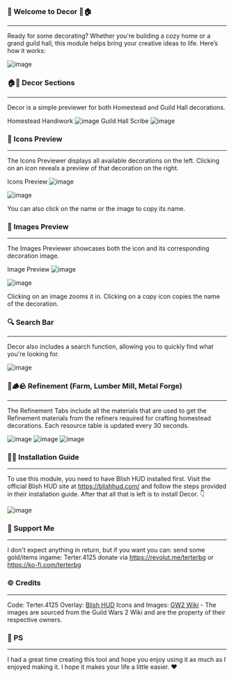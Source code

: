 ###  👋 Welcome to Decor 🐻🏠
---
Ready for some decorating? Whether you're building a cozy home or a grand guild hall, this module helps bring your creative ideas to life. Here’s how it works:

![image](https://github.com/user-attachments/assets/d2181a55-9dd5-4062-ae17-214a1a20a4e5)

### 🏠🏰 Decor Sections
---
Decor is a simple previewer for both Homestead and Guild Hall decorations. 

Homestead Handiwork
![image](https://github.com/user-attachments/assets/4648825d-dd76-4282-8784-c7094279818c)
Guild Hall Scribe
![image](https://github.com/user-attachments/assets/683b1ab2-5a03-42d7-9cce-faf09991d3d6)

### 🔳 Icons Preview
---
The Icons Previewer displays all available decorations on the left. Clicking on an icon reveals a preview of that decoration on the right.

Icons Preview
![image](https://github.com/user-attachments/assets/963f8896-f986-4e44-96dc-6236fe68a180)

![image](https://github.com/user-attachments/assets/6425f030-a12f-4b21-aaa0-8465708690dd)

You can also click on the name or the image to copy its name.
### 🎴 Images Preview
---
The Images Previewer showcases both the icon and its corresponding decoration image.

Image Preview
![image](https://github.com/user-attachments/assets/0d295bc7-d6b1-43b9-a333-d6d7e80c45b4)

![image](https://github.com/user-attachments/assets/1f046f11-4b02-4f7c-8064-32816c355088)

Clicking on an image zooms it in. Clicking on a copy icon copies the name of the decoration.

### 🔍 Search Bar
---
Decor also includes a search function, allowing you to quickly find what you're looking for.

![image](https://github.com/user-attachments/assets/77fbdbe0-1705-4ebf-a4e7-e253d553797b)

### 🌱🪵🪨 Refinement (Farm, Lumber Mill, Metal Forge)
---
The Refinement Tabs include all the materials that are used to get the Refinement materials from the refiners required for crafting homestead decorations. Each resource table is updated every 30 seconds.

![image](https://github.com/user-attachments/assets/fdb4ed0d-afab-414b-9635-fb31c67156bb)
![image](https://github.com/user-attachments/assets/797f7f8c-081f-4634-8af7-3a8c001ff67d)
![image](https://github.com/user-attachments/assets/80387ff8-3363-4a23-bf71-2f6452bd0685)

### 👨‍💻 Installation Guide
---
To use this module, you need to have Blish HUD installed first. Visit the official Blish HUD site at https://blishhud.com/ and follow the steps provided in their installation guide. After that all that is left is to install Decor. 👇

![image](https://i.imgur.com/9oYfYsp.png)

### 💸 Support Me
---
I don't expect anything in return, but if you want you can:
send some gold/items ingame: Terter.4125
donate via https://revolut.me/terterbg or https://ko-fi.com/terterbg

### ©️ Credits
---
Code: Terter.4125
Overlay: [Blish HUD](https://blishhud.com/)
Icons and Images: [GW2 Wiki](https://wiki.guildwars2.com/wiki/Main_Page) - The images are sourced from the Guild Wars 2 Wiki and are the property of their respective owners.

### 💌 PS
---
I had a great time creating this tool and hope you enjoy using it as much as I enjoyed making it. I hope it makes your life a little easier. ❤️
